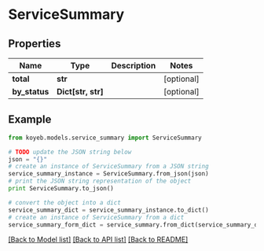 # ServiceSummary


## Properties
Name | Type | Description | Notes
------------ | ------------- | ------------- | -------------
**total** | **str** |  | [optional] 
**by_status** | **Dict[str, str]** |  | [optional] 

## Example

```python
from koyeb.models.service_summary import ServiceSummary

# TODO update the JSON string below
json = "{}"
# create an instance of ServiceSummary from a JSON string
service_summary_instance = ServiceSummary.from_json(json)
# print the JSON string representation of the object
print ServiceSummary.to_json()

# convert the object into a dict
service_summary_dict = service_summary_instance.to_dict()
# create an instance of ServiceSummary from a dict
service_summary_form_dict = service_summary.from_dict(service_summary_dict)
```
[[Back to Model list]](../README.md#documentation-for-models) [[Back to API list]](../README.md#documentation-for-api-endpoints) [[Back to README]](../README.md)


